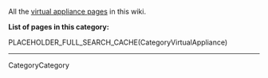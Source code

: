 

All the [virtual appliance pages](/VirtualAppliances) in this wiki.

**List of pages in this category:**

PLACEHOLDER_FULL_SEARCH_CACHE(CategoryVirtualAppliance)

---
CategoryCategory
